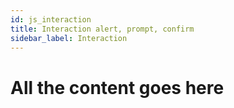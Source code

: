 ```yaml
---
id: js_interaction
title: Interaction alert, prompt, confirm
sidebar_label: Interaction
---
```


# All the content goes here